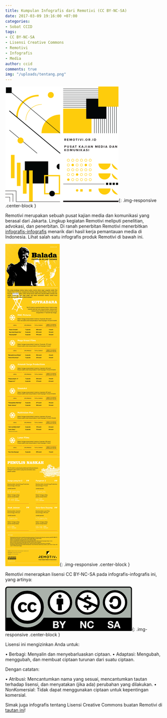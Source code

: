 ```yaml
---
title: Kumpulan Infografis dari Remotivi (CC BY-NC-SA)
date: 2017-03-09 19:16:00 +07:00
categories:
- Sobat CCID
tags:
- CC BY-NC-SA
- Lisensi Creative Commons
- Remotivi
- Infografis
- Media
author: ccid
comments: true
img: "/uploads/tentang.png"
---
```


![tentang.png](/uploads/tentang.png){: .img-responsive .center-block }

Remotivi merupakan sebuah pusat kajian media dan komunikasi yang berasal dari Jakarta. Lingkup kegiatan Remotivi meliputi penelitian, advokasi, dan penerbitan. Di ranah penerbitan Remotivi menerbitkan [infografis-infografis](http://www.remotivi.or.id/galeri/13/infografis) menarik dari hasil kerja pemantauan media di Indonesia. Lihat salah satu infografis produk Remotivi di bawah ini.

![6eaac6a581c5746a30afc8783fecb377.png](/uploads/6eaac6a581c5746a30afc8783fecb377.png){: .img-responsive .center-block }

Remotivi menerapkan lisensi CC BY-NC-SA pada infografis-infografis ini, yang artinya:

![by-nc-sa-38d6f9.png](/uploads/by-nc-sa-38d6f9.png){: .img-responsive .center-block }

Lisensi ini mengizinkan Anda untuk:

•  Berbagi: Menyalin dan menyebarluaskan ciptaan. 
•  Adaptasi: Mengubah, menggubah, dan membuat ciptaan turunan dari suatu ciptaan. 

Dengan catatan: 

• Atribusi: Mencantumkan nama yang sesuai, mencantumkan tautan terhadap lisensi, dan menyatakan (jika ada) perubahan yang dilakukan.
•  NonKomersial: Tidak dapat menggunakan ciptaan untuk kepentingan komersial.

Simak juga infografis tentang Lisensi Creative Commons buatan Remotivi di [tautan ini](http://www.remotivi.or.id/infografis/81/Apa-Itu-Creative-Commons?)!